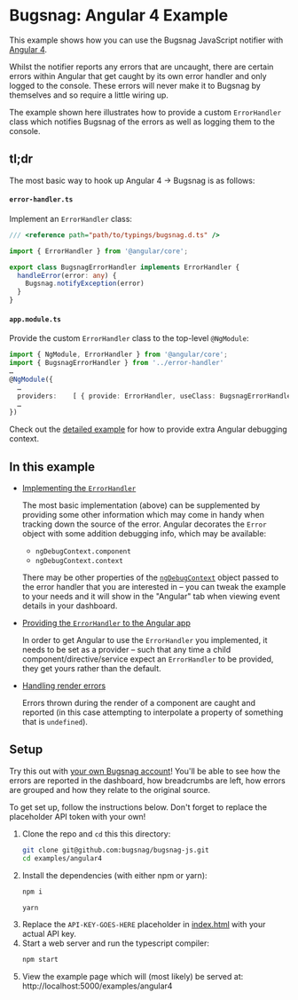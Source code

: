 # Bugsnag: Angular 4 Example

This example shows how you can use the Bugsnag JavaScript notifier with
[Angular 4](https://angular.io/).

Whilst the notifier reports any errors that are uncaught, there are certain errors
within Angular that get caught by its own error handler and only logged to the console.
These errors will never make it to Bugsnag by themselves and so require a little
wiring up.

The example shown here illustrates how to provide a custom `ErrorHandler` class
which notifies Bugsnag of the errors as well as logging them to the console.

## tl;dr

The most basic way to hook up Angular 4 -> Bugsnag is as follows:

#### `error-handler.ts`

Implement an `ErrorHandler` class:

```typescript
/// <reference path="path/to/typings/bugsnag.d.ts" />

import { ErrorHandler } from '@angular/core';

export class BugsnagErrorHandler implements ErrorHandler {
  handleError(error: any) {
    Bugsnag.notifyException(error)
  }
}
```

#### `app.module.ts`

Provide the custom `ErrorHandler` class to the top-level `@NgModule`:

```typescript
import { NgModule, ErrorHandler } from '@angular/core';
import { BugsnagErrorHandler } from '../error-handler'
…
@NgModule({
  …
  providers:    [ { provide: ErrorHandler, useClass: BugsnagErrorHandler } ]
  …
})
```

Check out the [detailed example](src/error-handler.ts) for how to provide extra Angular
debugging context.

## In this example

- [Implementing the `ErrorHandler`](src/error-handler.ts)

  The most basic implementation (above) can be supplemented by providing some other
  information which may come in handy when tracking down the source of the error.
  Angular decorates the `Error` object with some addition debugging info, which may
  be available:
    - `ngDebugContext.component`
    - `ngDebugContext.context`

  There may be other properties of the [`ngDebugContext`](https://github.com/angular/angular/blob/32ff21c16bf1833d2da9f8e2ec8536f7a13f92de/packages/core/src/view/types.ts#L481-L492)
  object passed to the error handler that you are interested in – you can tweak
  the example to your needs and it will show in the "Angular" tab when viewing
  event details in your dashboard.

- [Providing the `ErrorHandler` to the Angular app](src/app/app.module.ts#L11)

  In order to get Angular to use the `ErrorHandler` you implemented, it needs to
  be set as a provider – such that any time a child component/directive/service
  expect an `ErrorHandler` to be provided, they get yours rather than the default.

- [Handling render errors](src/app/app.component.js#L6-L7)

  Errors thrown during the render of a component are caught and reported (in this
  case attempting to interpolate a property of something that is `undefined`).

## Setup

Try this out with [your own Bugsnag account](https://app.bugsnag.com/user/new)!
You'll be able to see how the errors are reported in the dashboard, how breadcrumbs
are left, how errors are grouped and how they relate to the original source.

To get set up, follow the instructions below. Don't forget to replace the placeholder
API token with your own!

1. Clone the repo and `cd` this this directory:
    ```sh
    git clone git@github.com:bugsnag/bugsnag-js.git
    cd examples/angular4
    ```
1. Install the dependencies (with either npm or yarn):
    ```sh
    npm i
    ```
    ```sh
    yarn
    ```
1. Replace the `API-KEY-GOES-HERE` placeholder in [index.html](index.html) with your actual API key.
1. Start a web server and run the typescript compiler:
    ```sh
    npm start
    ```
1. View the example page which will (most likely) be served at: http://localhost:5000/examples/angular4
